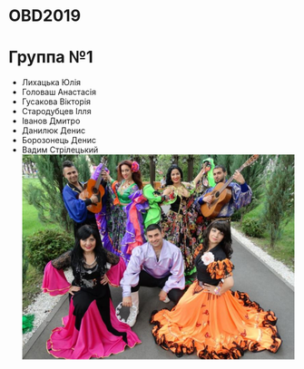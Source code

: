# OBD2019
Группа №1
=====================
* Лихацька Юлія
* Головаш Анастасія
* Гусакова Вікторія
* Стародубцев Ілля 
* Іванов Дмитро
* Данилюк Денис
* Борозонець Денис
* Вадим Стрілецький
![zigane](documents/images/Screenshot_3-4.png)
